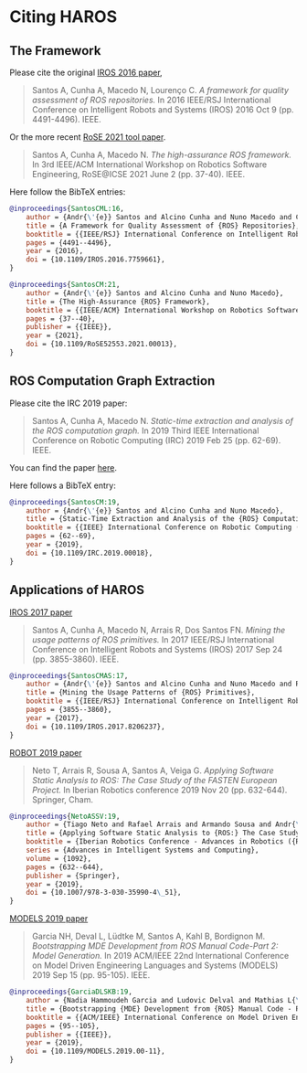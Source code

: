 # Citing HAROS

## The Framework

Please cite the original [IROS 2016 paper](https://repositorium.sdum.uminho.pt/bitstream/1822/51442/1/P-00M-8D0.pdf),

> Santos A, Cunha A, Macedo N, Lourenço C. *A framework for quality assessment of ROS repositories.* In 2016 IEEE/RSJ International Conference on Intelligent Robots and Systems (IROS) 2016 Oct 9 (pp. 4491-4496). IEEE.

Or the more recent [RoSE 2021 tool paper](https://arxiv.org/pdf/2103.01603.pdf).

> Santos A, Cunha A, Macedo N. *The high-assurance ROS framework.* In 3rd IEEE/ACM International Workshop on Robotics Software Engineering, RoSE@ICSE 2021 June 2 (pp. 37-40). IEEE.

Here follow the BibTeX entries:

```bibtex
@inproceedings{SantosCML:16,
    author = {Andr{\'{e}} Santos and Alcino Cunha and Nuno Macedo and Cl{\'{a}}udio Louren{\c{c}}o},
    title = {A Framework for Quality Assessment of {ROS} Repositories},
    booktitle = {{IEEE/RSJ} International Conference on Intelligent Robots and Systems ({IROS})},
    pages = {4491--4496},
    year = {2016},
    doi = {10.1109/IROS.2016.7759661},
}

@inproceedings{SantosCM:21,
    author = {Andr{\'{e}} Santos and Alcino Cunha and Nuno Macedo},
    title = {The High-Assurance {ROS} Framework},
    booktitle = {{IEEE/ACM} International Workshop on Robotics Software Engineering, {RoSE@ICSE}},
    pages = {37--40},
    publisher = {{IEEE}},
    year = {2021},
    doi = {10.1109/RoSE52553.2021.00013},
}
```

## ROS Computation Graph Extraction

Please cite the IRC 2019 paper:

> Santos A, Cunha A, Macedo N. *Static-time extraction and analysis of the ROS computation graph.* In 2019 Third IEEE International Conference on Robotic Computing (IRC) 2019 Feb 25 (pp. 62-69). IEEE.

You can find the paper [here](https://repositorium.sdum.uminho.pt/bitstream/1822/68522/1/irc19.pdf).

Here follows a BibTeX entry:

```bibtex
@inproceedings{SantosCM:19,
    author = {Andr{\'{e}} Santos and Alcino Cunha and Nuno Macedo},
    title = {Static-Time Extraction and Analysis of the {ROS} Computation Graph},
    booktitle = {{IEEE} International Conference on Robotic Computing ({IRC})},
    pages = {62--69},
    year = {2019},
    doi = {10.1109/IRC.2019.00018},
}
```

## Applications of HAROS

[IROS 2017 paper](https://repositorium.sdum.uminho.pt/bitstream/1822/52261/1/P-00N-9XE.pdf)

> Santos A, Cunha A, Macedo N, Arrais R, Dos Santos FN. *Mining the usage patterns of ROS primitives.* In 2017 IEEE/RSJ International Conference on Intelligent Robots and Systems (IROS) 2017 Sep 24 (pp. 3855-3860). IEEE.

```bibtex
@inproceedings{SantosCMAS:17,
    author = {Andr{\'{e}} Santos and Alcino Cunha and Nuno Macedo and Rafael Arrais and Filipe Neves dos Santos},
    title = {Mining the Usage Patterns of {ROS} Primitives},
    booktitle = {{IEEE/RSJ} International Conference on Intelligent Robots and Systems ({IROS})},
    pages = {3855--3860},
    year = {2017},
    doi = {10.1109/IROS.2017.8206237},
}
```

[ROBOT 2019 paper](https://repositorio.inesctec.pt/bitstream/123456789/11261/1/P-00R-DRP.pdf)

> Neto T, Arrais R, Sousa A, Santos A, Veiga G. *Applying Software Static Analysis to ROS: The Case Study of the FASTEN European Project.* In Iberian Robotics conference 2019 Nov 20 (pp. 632-644). Springer, Cham.

```bibtex
@inproceedings{NetoASSV:19,
    author = {Tiago Neto and Rafael Arrais and Armando Sousa and Andr{\'{e}} Santos and Germano Veiga},
    title = {Applying Software Static Analysis to {ROS:} The Case Study of the {FASTEN} European Project},
    booktitle = {Iberian Robotics Conference - Advances in Robotics ({ROBOT})},
    series = {Advances in Intelligent Systems and Computing},
    volume = {1092},
    pages = {632--644},
    publisher = {Springer},
    year = {2019},
    doi = {10.1007/978-3-030-35990-4\_51},
}
```

[MODELS 2019 paper](https://repositorio.inesctec.pt/bitstream/123456789/11437/1/P-00R-F97.pdf)

> Garcia NH, Deval L, Lüdtke M, Santos A, Kahl B, Bordignon M. *Bootstrapping MDE Development from ROS Manual Code-Part 2: Model Generation.* In 2019 ACM/IEEE 22nd International Conference on Model Driven Engineering Languages and Systems (MODELS) 2019 Sep 15 (pp. 95-105). IEEE.

```bibtex
@inproceedings{GarciaDLSKB:19,
    author = {Nadia Hammoudeh Garcia and Ludovic Delval and Mathias L{\"{u}}dtke and Andr{\'{e}} Santos and Bj{\"{o}}rn Kahl and Mirko Bordignon},
    title = {Bootstrapping {MDE} Development from {ROS} Manual Code - Part 2: Model Generation},
    booktitle = {{ACM/IEEE} International Conference on Model Driven Engineering Languages and Systems ({MODELS})},
    pages = {95--105},
    publisher = {{IEEE}},
    year = {2019},
    doi = {10.1109/MODELS.2019.00-11},
}
```
